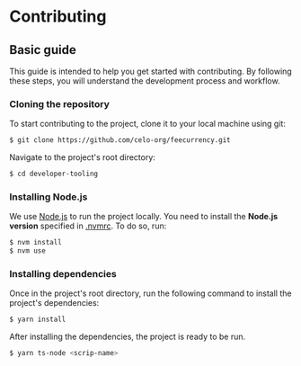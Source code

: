 # Contributing

## Basic guide

This guide is intended to help you get started with contributing. By following these steps,
you will understand the development process and workflow.

### Cloning the repository

To start contributing to the project, clone it to your local machine using git:

```sh
$ git clone https://github.com/celo-org/feecurrency.git
```

Navigate to the project's root directory:

```sh
$ cd developer-tooling
```

### Installing Node.js

We use [Node.js](https://nodejs.org/en/) to run the project locally.
You need to install the **Node.js version** specified in [.nvmrc](./.nvmrc). To do so, run:

```sh
$ nvm install
$ nvm use
```

### Installing dependencies

Once in the project's root directory, run the following command to install the project's 
dependencies:

```sh
$ yarn install
```

After installing the dependencies, the project is ready to be run. 

```sh
$ yarn ts-node <scrip-name>
```